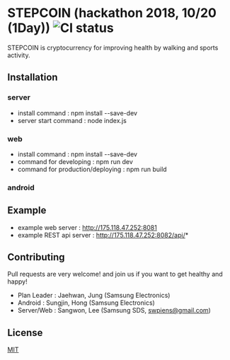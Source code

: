 # STEPCOIN (hackathon 2018, 10/20 (1Day)) ![CI status](https://img.shields.io/badge/build-passing-brightgreen.svg)
STEPCOIN is cryptocurrency for improving health by walking and sports activity.

## Installation
### server
- install command : npm install --save-dev
- server start command : node index.js

### web
- install command : npm install --save-dev
- command for developing : npm run dev
- command for production/deploying : npm run build

### android

## Example

* example web server : http://175.118.47.252:8081
* example REST api server : http://175.118.47.252:8082/api/*

## Contributing

Pull requests are very welcome! and join us if you want to get healthy and happy!
* Plan Leader : Jaehwan, Jung (Samsung Electronics)
* Android : Sungjin, Hong (Samsung Electronics)
* Server/Web : Sangwon, Lee (Samsung SDS, swpiens@gmail.com)

## License

[MIT](https://choosealicense.com/licenses/mit/)
